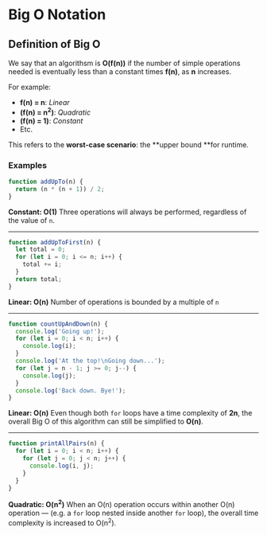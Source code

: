 # Big O Notation

## Definition of Big O

We say that an algorithsm is **O(f(n))** if the number of simple operations needed is eventually less than a constant times **f(n)**, as **n** increases.

For example:

- **f(n) = n**: _Linear_
- **(f(n) = n<sup>2</sup>)**: _Quadratic_
- **(f(n) = 1)**: _Constant_
- Etc.

This refers to the **worst-case scenario**: the **upper bound **for runtime.

### Examples

```javascript
function addUpTo(n) {
  return (n * (n + 1)) / 2;
}
```

**Constant: O(1)**
Three operations will always be performed, regardless of the value of `n`.

---

```javascript
function addUpToFirst(n) {
  let total = 0;
  for (let i = 0; i <= n; i++) {
    total += i;
  }
  return total;
}
```

**Linear: O(n)**
Number of operations is bounded by a multiple of `n`

---

```javascript
function countUpAndDown(n) {
  console.log('Going up!');
  for (let i = 0; i < n; i++) {
    console.log(i);
  }
  console.log('At the top!\nGoing down...');
  for (let j = n - 1; j >= 0; j--) {
    console.log(j);
  }
  console.log('Back down. Bye!');
}
```

**Linear: O(n)**
Even though both `for` loops have a time complexity of **2n**, the overall Big O of this algorithm can still be simplified to **O(n)**.

---

```javascript
function printAllPairs(n) {
  for (let i = 0; i < n; i++) {
    for (let j = 0; j < n; j++) {
      console.log(i, j);
    }
  }
}
```

**Quadratic: O(n<sup>2</sup>)**
When an O(n) operation occurs within another O(n) operation — (e.g. a `for` loop nested inside another `for` loop), the overall time complexity is increased to O(n<sup>2</sup>).
